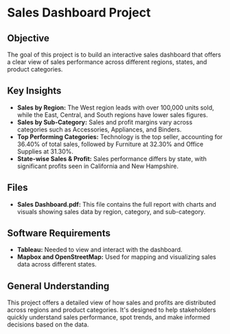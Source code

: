 # Sales Dashboard Project

## Objective
The goal of this project is to build an interactive sales dashboard that offers a clear view of sales performance across different regions, states, and product categories.

## Key Insights
- **Sales by Region:** The West region leads with over 100,000 units sold, while the East, Central, and South regions have lower sales figures.
- **Sales by Sub-Category:** Sales and profit margins vary across categories such as Accessories, Appliances, and Binders.
- **Top Performing Categories:** Technology is the top seller, accounting for 36.40% of total sales, followed by Furniture at 32.30% and Office Supplies at 31.30%.
- **State-wise Sales & Profit:** Sales performance differs by state, with significant profits seen in California and New Hampshire.

## Files
- **Sales Dashboard.pdf:** This file contains the full report with charts and visuals showing sales data by region, category, and sub-category.

## Software Requirements
- **Tableau:** Needed to view and interact with the dashboard.
- **Mapbox and OpenStreetMap:** Used for mapping and visualizing sales data across different states.

## General Understanding
This project offers a detailed view of how sales and profits are distributed across regions and product categories. It's designed to help stakeholders quickly understand sales performance, spot trends, and make informed decisions based on the data.
